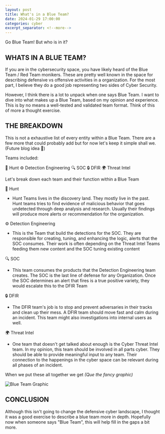 ```yaml
---
layout: post
title: What's in a Blue Team?
date: 2024-01-29 17:00:00
categories: cyber
excerpt_separator: <!--more-->
---
```


Go Blue Team! But who is in it?        

## WHATS IN A BLUE TEAM?

If you are in the cybersecurity  space, you have likely heard of the Blue Team / Red Team monikers.   These are pretty well known in the space for describing defensive vs offensive activities in a organization. For the most part, I believe they do a good job representing two sides of Cyber Security.    

However, I think there is a lot to unpack when one says Blue Team.  I want to dive into what makes up a Blue Team, based on my opinion and experience.  This is by no means a well-tested and validated team format.  Think of this of more a thought exercise.  

## THE BREAKDOWN

This is not a exhaustive list of every entity within a Blue Team.  There are a few more that could probably add but for now let's keep it simple shall we. (Future blog idea 🤔) 

Teams included: 

🎯 Hunt
⚙️ Detection Engineering
🔍 SOC
🔒 DFIR
🌍 Threat Intel

Let's break down each team and their function within a Blue Team

🎯 Hunt

- Hunt Teams lives in the discovery land.  They mostly live in the past. Hunt teams  tries to find evidence of malicious behavior that goes undetected  through deep analysis and research.  Usually their findings will produce more alerts or recommendation for the organization.

⚙️ Detection Engineering

- This is the Team that build the detections for the SOC.  They are responsible for creating, tuning, and enhancing the logic, alerts that the SOC consumes.  Their work is often depending on the Threat Intel Teams feeding them new content and the SOC tuning existing content

🔍 SOC

- This team consumes the products that the Detection Engineering team creates.  The SOC is the last line of defense for any Organization.  Once the SOC determines an alert that fires is a true positive variety, they would escalate this to the DFIR Team

🔒 DFIR

-  The DFIR team's job is to stop and prevent adversaries in their tracks and clean up their mess. A DFIR team should move fast and calm during an incident.  This team might also investigations into internal users as well. 

🌍 Threat Intel

- One team that doesn't get talked about enough is the Cyber Threat Intel team. In my opinion, this team should be involved in all parts cyber.  They should be able to provide meaningful input to any team. Their connection to the happenings in the cyber space can be relevant during all phases of an incident. 

When we put these all together we get *(Que the fancy graphic)*

![Blue Team Graphic](/blog/assets/BLUETEAM-DIAGRAM.PNG)


## CONCLUSION 

Although this isn't going to change the defensive cyber landscape, I thought it was a good exercise to describe a blue team more in depth.    Hopefully now when someone says "Blue Team", this will help fill in the gaps a bit more.   